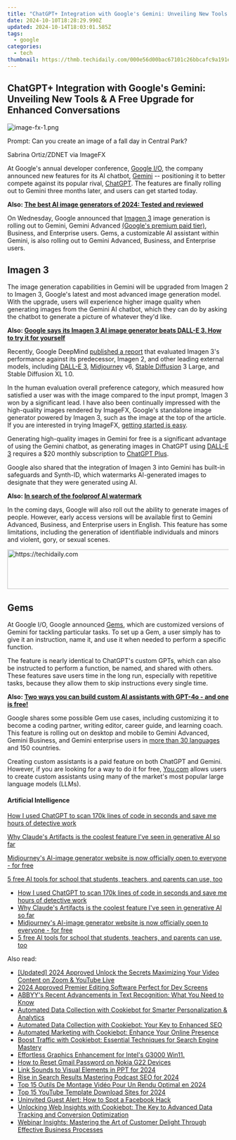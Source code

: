 ```yaml
---
title: "ChatGPT+ Integration with Google's Gemini: Unveiling New Tools & A Free Upgrade for Enhanced Conversations"
date: 2024-10-10T18:28:29.990Z
updated: 2024-10-14T18:03:01.585Z
tags:
  - google
categories:
  - tech
thumbnail: https://thmb.techidaily.com/000e56d00bac67101c26bbcafc9a191ee8cdd264920caaf7cb5a4bce74372cb0.jpg
---
```


## ChatGPT+ Integration with Google's Gemini: Unveiling New Tools & A Free Upgrade for Enhanced Conversations

![image-fx-1.png](https://www.zdnet.com/a/img/resize/c919c7a599ce172c006ce8ae3850b727ab7a98af/2024/08/28/a54431c5-b13e-4298-9ddf-72696c7aa511/image-fx-1.png?auto=webp&precrop=1019,572,x5,y76&width=1280)

Prompt: Can you create an image of a fall day in Central Park?

Sabrina Ortiz/ZDNET via ImageFX

At Google's annual developer conference, [Google I/O](https://www.zdnet.com/article/is-openai-sweating-9-google-features-announced-for-gemini-search-android-and-more/), the company announced new features for its AI chatbot, [Gemini](https://www.zdnet.com/article/gemini-live-is-finally-available-heres-how-you-can-access-it-and-why-youll-want-to/) \-- positioning it to better compete against its popular rival, [ChatGPT](https://www.zdnet.com/article/what-is-chatgpt-and-why-does-it-matter-heres-everything-you-need-to-know/). The features are finally rolling out to Gemini three months later, and users can get started today. 

**Also: [The best AI image generators of 2024: Tested and reviewed](https://www.zdnet.com/article/best-ai-image-generator/)**

On Wednesday, Google announced that [Imagen 3](https://www.zdnet.com/article/google-says-its-imagen-3-ai-image-generator-beats-dall-e-3-how-to-try-it-for-yourself/) image generation is rolling out to Gemini, Gemini Advanced [(Google's premium paid tier)](https://www.zdnet.com/article/you-can-get-free-access-to-googles-new-ai-subscription-includes-access-to-gemini-advanced-and-the-rebranded-duet-ai-heres-how/), Business, and Enterprise users. Gems, a customizable AI assistant within Gemini, is also rolling out to Gemini Advanced, Business, and Enterprise users. 

## Imagen 3

The image generation capabilities in Gemini will be upgraded from Imagen 2 to Imagen 3, Google's latest and most advanced image generation model. With the upgrade, users will experience higher image quality when generating images from the Gemini AI chatbot, which they can do by asking the chatbot to generate a picture of whatever they'd like. 

**Also: [Google says its Imagen 3 AI image generator beats DALL-E 3\. How to try it for yourself](https://www.zdnet.com/article/google-says-its-imagen-3-ai-image-generator-beats-dall-e-3-how-to-try-it-for-yourself/)**

Recently, Google DeepMind [published a report](https://www.zdnet.com/article/google-says-its-imagen-3-ai-image-generator-beats-dall-e-3-how-to-try-it-for-yourself/) that evaluated Imagen 3's performance against its predecessor, Imagen 2, and other leading external models, including [DALL-E 3](https://www.zdnet.com/article/how-to-use-dall-e-3-in-chatgpt/), [Midjourney](https://www.zdnet.com/article/how-to-use-midjourney-to-generate-amazing-images-and-art/) v6, [Stable Diffusion](https://www.zdnet.com/article/how-to-use-stable-diffusion-ai-to-create-amazing-images/) 3 Large, and Stable Diffusion XL 1.0.

In the human evaluation overall preference category, which measured how satisfied a user was with the image compared to the input prompt, Imagen 3 won by a significant lead. I have also been continually impressed with the high-quality images rendered by ImageFX, Google's standalone image generator powered by Imagen 3, such as the image at the top of the article. If you are interested in trying ImageFX, [getting started is easy](https://www.zdnet.com/article/google-says-its-imagen-3-ai-image-generator-beats-dall-e-3-how-to-try-it-for-yourself/). 

Generating high-quality images in Gemini for free is a significant advantage of using the Gemini chatbot, as generating images in ChatGPT using [DALL-E 3](https://www.zdnet.com/article/how-to-use-dall-e-3-in-chatgpt/) requires a $20 monthly subscription to [ChatGPT Plus](https://www.zdnet.com/article/chatgpt-vs-chatgpt-plus-is-a-paid-subscription-still-worth-it/). 

Google also shared that the integration of Imagen 3 into Gemini has built-in safeguards and Synth-ID, which watermarks AI-generated images to designate that they were generated using AI. 

**Also: [In search of the foolproof AI watermark](https://www.zdnet.com/article/in-search-of-the-foolproof-ai-watermark/)**

In the coming days, Google will also roll out the ability to generate images of people. However, early access versions will be available first to Gemini Advanced, Business, and Enterprise users in English. This feature has some limitations, including the generation of identifiable individuals and minors and violent, gory, or sexual scenes. 

<!-- affiliate ads begin -->
<a href="https://appsumo.8odi.net/c/5597632/2111982/7443" target="_top" id="2111982">
  <img src="//a.impactradius-go.com/display-ad/7443-2111982" border="0" alt="https://techidaily.com" width="728" height="90"/>
</a>
<img height="0" width="0" src="https://appsumo.8odi.net/i/5597632/2111982/7443" style="position:absolute;visibility:hidden;" border="0" />
<!-- affiliate ads end -->

## Gems

At Google I/O, Google announced [Gems](https://www.zdnet.com/article/3-ways-gemini-advanced-beats-other-ai-assistants-according-to-google/), which are customized versions of Gemini for tackling particular tasks. To set up a Gem, a user simply has to give it an instruction, name it, and use it when needed to perform a specific function. 

The feature is nearly identical to ChatGPT's custom GPTs, which can also be instructed to perform a function, be named, and shared with others. These features save users time in the long run, especially with repetitive tasks, because they allow them to skip instructions every single time.

**Also: [Two ways you can build custom AI assistants with GPT-4o - and one is free!](https://www.zdnet.com/article/two-ways-you-can-build-custom-ai-assistants-with-gpt-4o-and-one-is-free/)**

Google shares some possible Gem use cases, including customizing it to become a coding partner, writing editor, career guide, and learning coach. This feature is rolling out on desktop and mobile to Gemini Advanced, Gemini Business, and Gemini enterprise users in [more than 30 languages](https://support.google.com/gemini/answer/15146780) and 150 countries. 

Creating custom assistants is a paid feature on both ChatGPT and Gemini. However, if you are looking for a way to do it for free, [You.com](https://www.zdnet.com/article/two-ways-you-can-build-custom-ai-assistants-with-gpt-4o-and-one-is-free/) allows users to create custom assistants using many of the market's most popular large language models (LLMs). 

#### Artificial Intelligence

[How I used ChatGPT to scan 170k lines of code in seconds and save me hours of detective work](https://www.zdnet.com/article/how-i-used-chatgpt-to-scan-170k-lines-of-code-in-seconds-and-save-me-hours-of-detective-work/ "How I used ChatGPT to scan 170k lines of code in seconds and save me hours of detective work")

[Why Claude's Artifacts is the coolest feature I've seen in generative AI so far](https://www.zdnet.com/article/why-claudes-artifacts-is-the-coolest-feature-ive-seen-in-generative-ai-so-far/ "Why Claude's Artifacts is the coolest feature I've seen in generative AI so far")

[Midjourney's AI-image generator website is now officially open to everyone - for free](https://www.zdnet.com/article/midjourneys-ai-image-generator-website-is-now-officially-open-to-everyone/ "Midjourney's AI-image generator website is now officially open to everyone - for free")

[5 free AI tools for school that students, teachers, and parents can use, too](https://www.zdnet.com/article/5-free-ai-tools-for-school-that-students-teachers-and-parents-can-use-too/ "5 free AI tools for school that students, teachers, and parents can use, too")

* [How I used ChatGPT to scan 170k lines of code in seconds and save me hours of detective work](https://www.zdnet.com/article/how-i-used-chatgpt-to-scan-170k-lines-of-code-in-seconds-and-save-me-hours-of-detective-work/ "How I used ChatGPT to scan 170k lines of code in seconds and save me hours of detective work")
* [Why Claude's Artifacts is the coolest feature I've seen in generative AI so far](https://www.zdnet.com/article/why-claudes-artifacts-is-the-coolest-feature-ive-seen-in-generative-ai-so-far/ "Why Claude's Artifacts is the coolest feature I've seen in generative AI so far")
* [Midjourney's AI-image generator website is now officially open to everyone - for free](https://www.zdnet.com/article/midjourneys-ai-image-generator-website-is-now-officially-open-to-everyone/ "Midjourney's AI-image generator website is now officially open to everyone - for free")
* [5 free AI tools for school that students, teachers, and parents can use, too](https://www.zdnet.com/article/5-free-ai-tools-for-school-that-students-teachers-and-parents-can-use-too/ "5 free AI tools for school that students, teachers, and parents can use, too")

<ins class="adsbygoogle"
     style="display:block"
     data-ad-format="autorelaxed"
     data-ad-client="ca-pub-7571918770474297"
     data-ad-slot="1223367746"></ins>

<ins class="adsbygoogle"
     style="display:block"
     data-ad-client="ca-pub-7571918770474297"
     data-ad-slot="8358498916"
     data-ad-format="auto"
     data-full-width-responsive="true"></ins>

<span class="atpl-alsoreadstyle">Also read:</span>
<div><ul>
<li><a href="https://fox-direct.techidaily.com/updated-2024-approved-unlock-the-secrets-maximizing-your-video-content-on-zoom-and-youtube-live/"><u>[Updated] 2024 Approved Unlock the Secrets Maximizing Your Video Content on Zoom & YouTube Live</u></a></li>
<li><a href="https://extra-support.techidaily.com/2024-approved-premier-editing-software-perfect-for-dev-screens/"><u>2024 Approved Premier Editing Software Perfect for Dev Screens</u></a></li>
<li><a href="https://some-tips.techidaily.com/abbyys-recent-advancements-in-text-recognition-what-you-need-to-know/"><u>ABBYY's Recent Advancements in Text Recognition: What You Need to Know</u></a></li>
<li><a href="https://some-tips.techidaily.com/automated-data-collection-with-cookiebot-for-smarter-personalization-and-analytics/"><u>Automated Data Collection with Cookiebot for Smarter Personalization & Analytics</u></a></li>
<li><a href="https://some-tips.techidaily.com/automated-data-collection-with-cookiebot-your-key-to-enhanced-seo/"><u>Automated Data Collection with Cookiebot: Your Key to Enhanced SEO</u></a></li>
<li><a href="https://some-tips.techidaily.com/automated-marketing-with-cookiebot-enhance-your-online-presence/"><u>Automated Marketing with Cookiebot: Enhance Your Online Presence</u></a></li>
<li><a href="https://some-tips.techidaily.com/boost-traffic-with-cookiebot-essential-techniques-for-search-engine-mastery/"><u>Boost Traffic with Cookiebot: Essential Techniques for Search Engine Mastery</u></a></li>
<li><a href="https://network-issues.techidaily.com/1719974685281-effortless-graphics-enhancement-for-intels-g3000-win11/"><u>Effortless Graphics Enhancement for Intel's G3000 Win11.</u></a></li>
<li><a href="https://easy-unlock-android.techidaily.com/how-to-reset-gmail-password-on-nokia-g22-devices-by-drfone-android/"><u>How to Reset Gmail Password on Nokia G22 Devices</u></a></li>
<li><a href="https://extra-approaches.techidaily.com/link-sounds-to-visual-elements-in-ppt-for-2024/"><u>Link Sounds to Visual Elements in PPT for 2024</u></a></li>
<li><a href="https://fox-blue.techidaily.com/rise-in-search-results-mastering-podcast-seo-for-2024/"><u>Rise in Search Results Mastering Podcast SEO for 2024</u></a></li>
<li><a href="https://tech-revival.techidaily.com/top-15-outils-de-montage-video-pour-un-rendu-optimal-en-2024/"><u>Top 15 Outils De Montage Vidéo Pour Un Rendu Optimal en 2024</u></a></li>
<li><a href="https://facebook-video-share.techidaily.com/top-15-youtube-template-download-sites-for-2024/"><u>Top 15 YouTube Template Download Sites for 2024</u></a></li>
<li><a href="https://facebook.techidaily.com/uninvited-guest-alert-how-to-spot-a-facebook-hack/"><u>Uninvited Guest Alert: How to Spot a Facebook Hack</u></a></li>
<li><a href="https://some-tips.techidaily.com/unlocking-web-insights-with-cookiebot-the-key-to-advanced-data-tracking-and-conversion-optimization/"><u>Unlocking Web Insights with Cookiebot: The Key to Advanced Data Tracking and Conversion Optimization</u></a></li>
<li><a href="https://some-tips.techidaily.com/webinar-insights-mastering-the-art-of-customer-delight-through-effective-business-processes/"><u>Webinar Insights: Mastering the Art of Customer Delight Through Effective Business Processes</u></a></li>
</ul></div>

